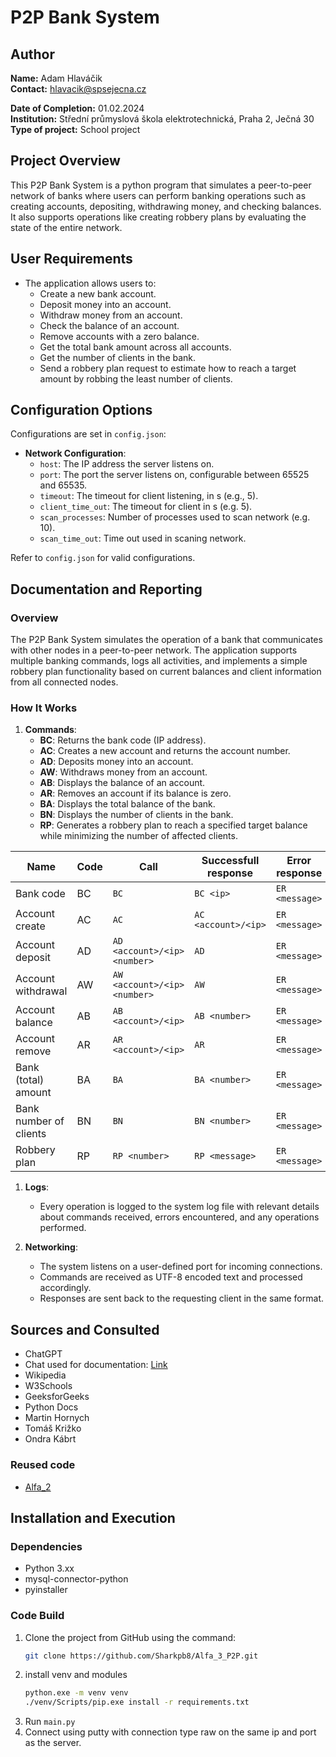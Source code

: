 # P2P Bank System

## Author
**Name:** Adam Hlaváčik  
**Contact:** hlavacik@spsejecna.cz

**Date of Completion:** 01.02.2024  
**Institution:** Střední průmyslová škola elektrotechnická, Praha 2, Ječná 30  
**Type of project:** School project



## Project Overview
This P2P Bank System is a python program that simulates a peer-to-peer network of banks where users can perform banking operations such as creating accounts, depositing, withdrawing money, and checking balances. It also supports operations like creating robbery plans by evaluating the state of the entire network.



## User Requirements
- The application allows users to:
  - Create a new bank account.
  - Deposit money into an account.
  - Withdraw money from an account.
  - Check the balance of an account.
  - Remove accounts with a zero balance.
  - Get the total bank amount across all accounts.
  - Get the number of clients in the bank.
  - Send a robbery plan request to estimate how to reach a target amount by robbing the least number of clients.



## Configuration Options
Configurations are set in `config.json`:
- **Network Configuration**:
  - `host`: The IP address the server listens on.
  - `port`: The port the server listens on, configurable between 65525 and 65535.
  - `timeout`: The timeout for client listening, in s (e.g., 5).
  - `client_time_out`: The timeout for client in s (e.g. 5).
  - `scan_processes`: Number of processes used to scan network (e.g. 10).
  - `scan_time_out`: Time out used in scaning network.

  
Refer to `config.json` for valid configurations.


## Documentation and Reporting

### Overview
The P2P Bank System simulates the operation of a bank that communicates with other nodes in a peer-to-peer network. The application supports multiple banking commands, logs all activities, and implements a simple robbery plan functionality based on current balances and client information from all connected nodes.

### How It Works
1. **Commands**:
   - **BC**: Returns the bank code (IP address).
   - **AC**: Creates a new account and returns the account number.
   - **AD**: Deposits money into an account.
   - **AW**: Withdraws money from an account.
   - **AB**: Displays the balance of an account.
   - **AR**: Removes an account if its balance is zero.
   - **BA**: Displays the total balance of the bank.
   - **BN**: Displays the number of clients in the bank.
   - **RP**: Generates a robbery plan to reach a specified target balance while minimizing the number of affected clients.

| Name                        | Code | Call                                      | Successfull response         | Error response      |
|------------------------------|-----|---------------------------------------------|-----------------------------|------------------------|
| Bank code                    | BC  | `BC`                                          | `BC <ip>`                     | `ER <message>` <message>           |
| Account create                | AC  | `AC`                                          | `AC <account>/<ip>`           | `ER <message>` <message>           |
| Account deposit               | AD  | `AD <account>/<ip> <number>`                  | `AD`                          | `ER <message>` <message>           |
| Account withdrawal            | AW  | `AW <account>/<ip> <number>`                  | `AW`                          | `ER <message>` <message>           |
| Account balance               | AB  | `AB <account>/<ip>`                           | `AB <number>`                 | `ER <message>` <message>           |
| Account remove                | AR  | `AR <account>/<ip>`                           | `AR`                          | `ER <message>` <message>           |
| Bank (total) amount           | BA  | `BA`                                          | `BA <number>`                 | `ER <message>` <message>           |
| Bank number of clients        | BN  | `BN`                                          | `BN <number>`                 | `ER <message>` <message>           |
| Robbery plan                  | RP | `RP <number>`                                | `RP <message>`                |`ER <message>`           |


1. **Logs**:
   - Every operation is logged to the system log file with relevant details about commands received, errors encountered, and any operations performed.

2. **Networking**:
   - The system listens on a user-defined port for incoming connections.
   - Commands are received as UTF-8 encoded text and processed accordingly.
   - Responses are sent back to the requesting client in the same format.

## Sources and Consulted
- ChatGPT
- Chat used for documentation: [Link](https://chatgpt.com/share/679eaab0-6f38-800a-9668-1d85f4a41434)
- Wikipedia
- W3Schools
- GeeksforGeeks
- Python Docs
- Martin Hornych
- Tomáš Križko
- Ondra Kábrt

### Reused code
- [Alfa_2](https://github.com/Sharkpb8/Alfa_2_Database)

## Installation and Execution

### Dependencies
- Python 3.xx
- mysql-connector-python
- pyinstaller

### Code Build
1. Clone the project from GitHub using the command:
   ```bash
   git clone https://github.com/Sharkpb8/Alfa_3_P2P.git
2. install venv and modules
   ```bash
   python.exe -m venv venv
   ./venv/Scripts/pip.exe install -r requirements.txt
4. Run `main.py`
5. Connect using putty with connection type raw on the same ip and port as the server.
